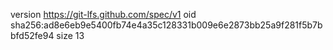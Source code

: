 version https://git-lfs.github.com/spec/v1
oid sha256:ad8e6eb9e5400fb74e4a35c128331b009e6e2873bb25a9f281f5b7bbfd52fe94
size 13
